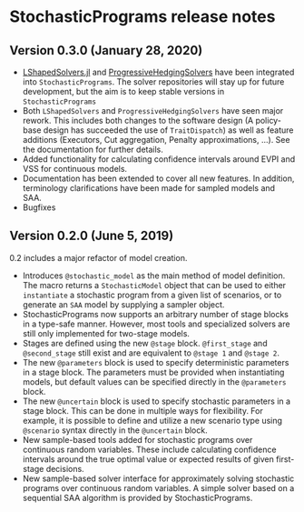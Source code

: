 StochasticPrograms release notes
==================

Version 0.3.0 (January 28, 2020)
-----------------------------

- [LShapedSolvers.jl](https://github.com/martinbiel/LShapedSolvers.jl) and [ProgressiveHedgingSolvers](https://github.com/martinbiel/ProgressiveHedgingSolvers.jl) have been integrated into `StochasticPrograms`. The solver repositories will stay up for future development, but the aim is to keep stable versions in `StochasticPrograms`
- Both `LShapedSolvers` and `ProgressiveHedgingSolvers` have seen major rework. This includes both changes to the software design (A policy-base design has succeeded the use of `TraitDispatch`) as well as feature additions (Executors, Cut aggregation, Penalty approximations, ...). See the documentation for further details.
- Added functionality for calculating confidence intervals around EVPI and VSS for continuous models.
- Documentation has been extended to cover all new features. In addition, terminology clarifications have been made for sampled models and SAA.
- Bugfixes

Version 0.2.0 (June 5, 2019)
-----------------------------

0.2 includes a major refactor of model creation.

- Introduces `@stochastic_model` as the main method of model definition. The macro returns a `StochasticModel` object that can be used to either `instantiate` a stochastic program from a given list of scenarios, or to generate an `SAA` model by supplying a sampler object.
- StochasticPrograms now supports an arbitrary number of stage blocks in a type-safe manner. However, most tools and specialized solvers are still only implemented for two-stage models.
- Stages are defined using the new `@stage` block. `@first_stage` and `@second_stage` still exist and are equivalent to `@stage 1` and `@stage 2`.
- The new `@parameters` block is used to specify deterministic parameters in a stage block. The parameters must be provided when instantiating models, but default values can be specified directly in the `@parameters` block.
- The new `@uncertain` block is used to specify stochastic parameters in a stage block. This can be done in multiple ways for flexibility. For example, it is possible to define and utilize a new scenario type using `@scenario` syntax directly in the `@uncertain` block.
- New sample-based tools added for stochastic programs over continuous random variables. These include calculating confidence intervals around the true optimal value or expected results of given first-stage decisions.
- New sample-based solver interface for approximately solving stochastic programs over continuous random variables. A simple solver based on a sequential SAA algorithm is provided by StochasticPrograms.
